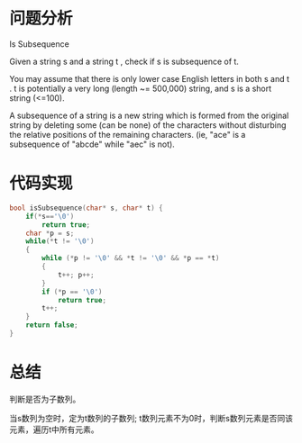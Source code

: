# 问题分析

Is Subsequence

Given a string  s and a string  t , check if  s  is subsequence of  t.

You may assume that there is only lower case English letters in both  s  and  t .  t  is potentially a very long (length ~= 500,000) string, and  s is a short string (<=100).

A subsequence of a string is a new string which is formed from the original string by deleting some (can be none) of the characters without disturbing the relative positions of the remaining characters. (ie,  "ace"  is a subsequence of  "abcde"  while  "aec"  is not).

# 代码实现

```c
bool isSubsequence(char* s, char* t) {
    if(*s=='\0')
        return true;
    char *p = s;
    while(*t != '\0')
    {
        while (*p != '\0' && *t != '\0' && *p == *t)
        {
            t++; p++;
        }
        if (*p == '\0') 
            return true;
        t++;
    }
    return false;
}
```

# 总结

判断是否为子数列。

当s数列为空时，定为t数列的子数列; t数列元素不为0时，判断s数列元素是否同该元素，遍历t中所有元素。